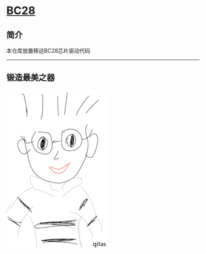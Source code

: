﻿# [BC28](https://github.com/Qitas/BC28)


## 简介


本仓库放置移远BC28芯片驱动代码



---

## 锻造最美之器

[![sites](qitas/qitas.png)](http://www.qitas.cn)
